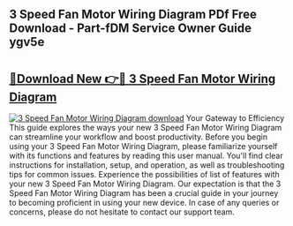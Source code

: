 ## 3 Speed Fan Motor Wiring Diagram PDf Free Download - Part-fDM Service Owner Guide ygv5e

# <h2><a href="http://dfjzkkf.blite.top/?on=3+Speed+Fan+Motor+Wiring+Diagram">🔗Download New 👉🔴 3 Speed Fan Motor Wiring Diagram</a></h2>

[![3 Speed Fan Motor Wiring Diagram download](https://i.imgur.com/lujVjoI.png)](http://dfjzkkf.blite.top/?on=3+Speed+Fan+Motor+Wiring+Diagram)
Your Gateway to Efficiency This guide explores the ways your new 3 Speed Fan Motor Wiring Diagram can streamline your workflow and boost productivity. Before you begin using your 3 Speed Fan Motor Wiring Diagram, please familiarize yourself with its functions and features by reading this user manual. You'll find clear instructions for installation, setup, and operation, as well as troubleshooting tips for common issues. Experience the possibilities of list of features with your new 3 Speed Fan Motor Wiring Diagram. Our expectation is that the 3 Speed Fan Motor Wiring Diagram has been a crucial guide in your journey to becoming proficient in using your new device. In case of any queries or concerns, please do not hesitate to contact our support team.
